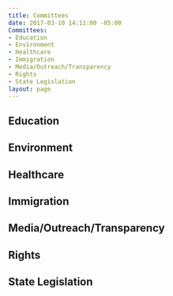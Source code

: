 ```yaml
---
title: Committees
date: 2017-03-10 14:11:00 -05:00
Committees:
- Education
- Environment
- Healthcare
- Immigration
- Media/Outreach/Transparency
- Rights
- State Legislation
layout: page
---
```


## Education
## Environment
## Healthcare
## Immigration
## Media/Outreach/Transparency
## Rights
## State Legislation

